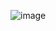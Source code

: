 ![image](https://github.com/FaridB1290/Dashbord-sales_insights-/assets/93229068/0d74d00c-8dbd-4bdb-b9ae-2028e0cc0866)

